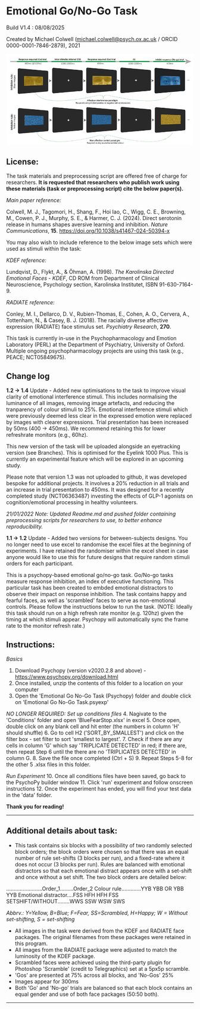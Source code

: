 # Emotional Go/No-Go Task

Build V1.4 : 08/08/2025

Created by Michael Colwell (michael.colwell@psych.ox.ac.uk / ORCID 0000-0001-7846-2879), 2021

![Task Schematic](Images/Task_Schematic/GNG_Smaller.png)

## License: 
The task materials and preprocessing script are offered free of charge for researchers. **It is requested that researchers who publish work using these materials (task or preprocessing script) cite the below paper(s).**

*Main paper reference:*

Colwell, M. J., Tagomori, H., Shang, F., Hoi Iao, C., Wigg, C. E., Browning, M., Cowen, P. J., Murphy, S. E., & Harmer, C. J. (2024). 
Direct serotonin release in humans shapes aversive learning and inhibition. _Nature Communications_, **15**. https://doi.org/10.1038/s41467-024-50394-x

You may also wish to include reference to the below image sets which were used as stimuli within the task:

*KDEF reference:*

Lundqvist, D., Flykt, A., &  Öhman, A. (1998). _The Karolinska Directed Emotional Faces - KDEF_, CD ROM from Department of Clinical Neuroscience, Psychology section, Karolinska Institutet, ISBN 91-630-7164-9.

*RADIATE reference:*

Conley, M. I., Dellarco, D. V., Rubien-Thomas, E., Cohen, A. O., Cervera, A., Tottenham, N., & Casey, B. J. (2018). The racially diverse affective expression (RADIATE) face stimulus set. _Psychiatry Research_, **270**.

This task is currently in-use in the Psychopharmacology and Emotion Laboratory (PERL) at the Department of Psychiatry, University of Oxford. Multiple ongoing psychopharmacology projects are using this task (e.g., PEACE; NCT05849675). 

## Change log
**1.2 -> 1.4** Update - Added new optimisations to the task to improve visual clarity of emotional interference stimuli. This includes normalising the luminance 
of all images, removing image artefacts, and reducing the tranparency of colour stimuli to 25%. Emotional interference stimuli which were previously deemed less clear in the expressed emotion were replaced by images with clearer expressions. Trial presentation has been increased by 50ms (400 -> 450ms). We recommend retaining this for lower refreshrate monitors (e.g., 60hz).

This new version of the task will be uploaded alongside an eyetracking version (see Branches). This is optimised for the Eyelink 1000 Plus. This is currently an experimental feature which will be explored in an upcoming study. 

Please note that version 1.3 was not uploaded to github, it was developed bespoke for additional projects. It involves a 20% reduction in all trials and an increase in trial presentation to 450ms. It was designed for a recently completed study (NCT06363487) investing the effects of GLP-1 agonists on cognition/emotional processing in healthy volunteers.

*21/01/2022 Note: Updated Readme.md and pushed folder containing preprocessing scripts for researchers to use, to better enhance reproducibility.*

**1.1 -> 1.2** Update - Added two versions for between-subjects designs. You no longer need to use excel to randomise the excel
files at the beginning of experiments. I have retained the randomiser within the excel sheet in case anyone would like to use
this for future designs that require random stimuli orders for each participant.

This is a psychopy-based emotional go/no-go task. Go/No-go tasks measure response inhibition, an index of executive functioning.
This particular task has been created to embded emotional distractors to observe their impact on response inhibition.
The task contains happy and fearful faces, as well as 'scrambled' faces to serve as non-emotional controls.
Please follow the instructions below to run the task. (NOTE: Ideally this task should run on a high refresh rate monitor (e.g.
120hz) given the timing at which stimuli appear. Psychopy will automatically sync the frame rate to the monitor refresh rate.)

## Instructions:

*Basics*
1. Download Psychopy (version v2020.2.8 and above) - https://www.psychopy.org/download.html
2. Once installed, unzip the contents of this folder to a location on your computer
3. Open the 'Emotional Go No-Go Task (Psychopy) folder and double click on 'Emotional Go No-Go Task.psyexp'

*NO LONGER REQUIRED: Set up conditions files*
4. Nagivate to the 'Conditions' folder and open 'BlueFearStop.xlsx' in excel
5. Once open, double click on any blank cell and hit enter (the numbers in column 'H' should shuffle)
6. Go to cell H2 ('SORT_BY_SMALLEST') and click on the filter box - set filter to sort 'smallest to largest'.
7. Check if there are any cells in column 'G' which say 'TRIPLICATE DETECTED' in red; if there are, then repeat Step 6 until the there are no 'TRIPLICATES DETECTED' in column G.
8. Save the file once completed (Ctrl + S)
9. Repeat Steps 5-8 for the other 5 .xlsx files in this folder.

*Run Experiment*
10. Once all conditions files have been saved, go back to the PsychoPy builder window
11. Click 'run' experiment and follow onscreen instructions
12. Once the experiment has ended, you will find your test data in the 'data' folder.

**Thank you for reading!**

------------------------------------------

## Additional details about task:

- This task contains six blocks with a possibility of two randomly selected block orders; the block orders were chosen so that there was an equal number of rule set-shifts (3 blocks per run),
and a fixed-rate where it does not occur (3 blocks per run). Rules are balanced with emotional distractors so that each emotional distract appears once with a set-shift and once without a set shift. The two block orders
are detailed below:

........................Order_1.........Order_2
Colour rule.............YYB YBB   OR    YBB YYB
Emotional distractor....FSS HFH         HFH FSS
SETSHIFT/WITHOUT........WWS SSW         WSW SWS

*Abbrv.: Y=Yellow, B=Blue; F=Fear, SS=Scrambled, H=Happy; W = Without set-shifting, S = set-shifting*

- All images in the task were derived from the KDEF and RADIATE face packages. The original filenames from these packages were retained in this program. 
- All images from the RADIATE package were adjusted to match the luminosity of the KDEF package.
- Scrambled faces were achieved using the third-party plugin for Photoshop 'Scramble' (credit to Telegraphics) set at a 5px5p scramble.
- 'Gos' are presented at 75% across all blocks, and 'No-Gos' 25%
- Images appear for 300ms
- Both 'Go' and 'No-go' trials are balanced so that each block contains an equal gender and use of both face packages (50:50 both).

------------------------------------------
